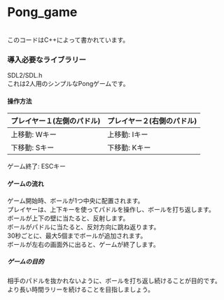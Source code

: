 ﻿# Pong_game
<br>
このコードはC++によって書かれています。
<br>

### 導入必要なライブラリー
SDL2/SDL.h
<br>
これは2人用のシンプルなPongゲームです。
<br>

#### 操作方法

|プレイヤー１(左側のパドル)|プレイヤー２(右側のパドル)|
|:-------------------------|:-------------------------|
|上移動: Wキー             |上移動: Iキー              |
|下移動: Sキー             |下移動: Kキー              |

ゲーム終了: ESCキー
<br>

#### ゲームの流れ

ゲーム開始時、ボールが1つ中央に配置されます。
<br>
  プレイヤーは、上下キーを使ってパドルを操作し、ボールを打ち返します。
  <br>
  ボールが上下の壁に当たると、反射します。
  <br>
  ボールがパドルに当たると、反対方向に跳ね返ります。
  <br>
  30秒ごとに、最大5個までボールが追加されます。
  <br>
  ボールが左右の画面外に出ると、ゲームが終了します。
  <br>
##### ゲームの目的

  相手のパドルを抜かれないように、ボールを打ち返し続けることが目的です。
  <br>
  より長い時間ラリーを続けることを目指しましょう。
  <br>
